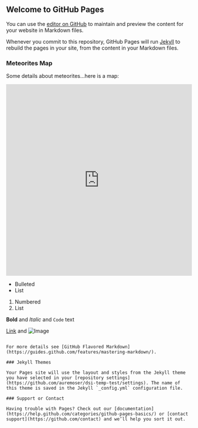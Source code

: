 ## Welcome to GitHub Pages

You can use the [editor on GitHub](https://github.com/auremoser/dsi-temp-test/edit/master/README.md) to maintain and preview the content for your website in Markdown files.

Whenever you commit to this repository, GitHub Pages will run [Jekyll](https://jekyllrb.com/) to rebuild the pages in your site, from the content in your Markdown files.

### Meteorites Map

Some details about meteorites...here is a map:
<iframe width="100%" height="520" frameborder="0" src="https://auremoser.carto.com/builder/685d22e6-7189-4ec2-8d1d-a95c8959f4b8/embed" allowfullscreen webkitallowfullscreen mozallowfullscreen oallowfullscreen msallowfullscreen></iframe>

- Bulleted
- List

1. Numbered
2. List

**Bold** and _Italic_ and `Code` text

[Link](url) and ![Image](src)
```

For more details see [GitHub Flavored Markdown](https://guides.github.com/features/mastering-markdown/).

### Jekyll Themes

Your Pages site will use the layout and styles from the Jekyll theme you have selected in your [repository settings](https://github.com/auremoser/dsi-temp-test/settings). The name of this theme is saved in the Jekyll `_config.yml` configuration file.

### Support or Contact

Having trouble with Pages? Check out our [documentation](https://help.github.com/categories/github-pages-basics/) or [contact support](https://github.com/contact) and we’ll help you sort it out.
